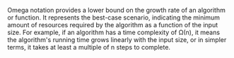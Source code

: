 Omega notation provides a lower bound on the growth rate of an algorithm or function. It represents the best-case scenario, indicating the minimum amount of resources required by the algorithm as a function of the input size. For example, if an algorithm has a time complexity of Ω(n), it means the algorithm's running time grows linearly with the input size, or in simpler terms, it takes at least a multiple of n steps to complete.